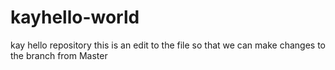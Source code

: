 # kayhello-world
kay hello repository
this is an edit to the file so that we can make changes to the branch from Master

